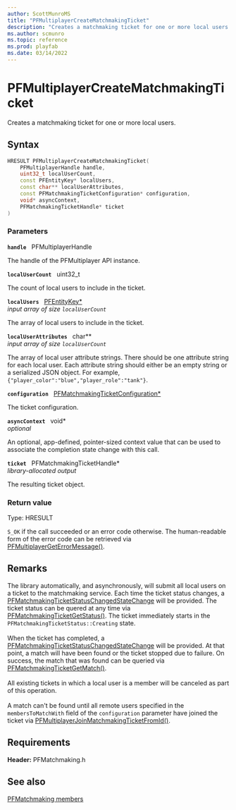 ```yaml
---
author: ScottMunroMS
title: "PFMultiplayerCreateMatchmakingTicket"
description: "Creates a matchmaking ticket for one or more local users."
ms.author: scmunro
ms.topic: reference
ms.prod: playfab
ms.date: 03/14/2022
---
```


# PFMultiplayerCreateMatchmakingTicket  

Creates a matchmaking ticket for one or more local users.  

## Syntax  
  
```cpp
HRESULT PFMultiplayerCreateMatchmakingTicket(  
    PFMultiplayerHandle handle,  
    uint32_t localUserCount,  
    const PFEntityKey* localUsers,  
    const char** localUserAttributes,  
    const PFMatchmakingTicketConfiguration* configuration,  
    void* asyncContext,  
    PFMatchmakingTicketHandle* ticket  
)  
```  
  
### Parameters  
  
**`handle`** &nbsp; PFMultiplayerHandle  
  
The handle of the PFMultiplayer API instance.  
  
**`localUserCount`** &nbsp; uint32_t  
  
The count of local users to include in the ticket.  
  
**`localUsers`** &nbsp; [PFEntityKey*](../../pfmultiplayer/pfentitykey_clientsdk.md)  
*input array of size `localUserCount`*  
  
The array of local users to include in the ticket.  
  
**`localUserAttributes`** &nbsp; char**  
*input array of size `localUserCount`*  
  
The array of local user attribute strings. There should be one attribute string for each local user. Each attribute string should either be an empty string or a serialized JSON object. For example, ```{"player_color":"blue","player_role":"tank"}```.  
  
**`configuration`** &nbsp; [PFMatchmakingTicketConfiguration*](../structs/pfmatchmakingticketconfiguration.md)  
  
The ticket configuration.  
  
**`asyncContext`** &nbsp; void*  
*optional*  
  
An optional, app-defined, pointer-sized context value that can be used to associate the completion state change with this call.  
  
**`ticket`** &nbsp; PFMatchmakingTicketHandle*  
*library-allocated output*  
  
The resulting ticket object.  
  
  
### Return value
Type: HRESULT
  
```S_OK``` if the call succeeded or an error code otherwise. The human-readable form of the error code can be retrieved via [PFMultiplayerGetErrorMessage()](../../pfmultiplayer/functions/pfmultiplayergeterrormessage.md).
  
## Remarks  
  
The library automatically, and asynchronously, will submit all local users on a ticket to the matchmaking service. Each time the ticket status changes, a [PFMatchmakingTicketStatusChangedStateChange](../structs/pfmatchmakingticketstatuschangedstatechange.md) will be provided. The ticket status can be quered at any time via [PFMatchmakingTicketGetStatus()](pfmatchmakingticketgetstatus.md). The ticket immediately starts in the ```PFMatchmakingTicketStatus::Creating``` state. <br /><br /> When the ticket has completed, a [PFMatchmakingTicketStatusChangedStateChange](../structs/pfmatchmakingticketstatuschangedstatechange.md) will be provided. At that point, a match will have been found or the ticket stopped due to failure. On success, the match that was found can be queried via [PFMatchmakingTicketGetMatch()](pfmatchmakingticketgetmatch.md).   <br /><br /> All existing tickets in which a local user is a member will be canceled as part of this operation.   <br /><br /> A match can't be found until all remote users specified in the ```membersToMatchWith``` field of the ```configuration``` parameter have joined the ticket via [PFMultiplayerJoinMatchmakingTicketFromId()](pfmultiplayerjoinmatchmakingticketfromid.md).
  
## Requirements  
  
**Header:** PFMatchmaking.h
  
## See also  
[PFMatchmaking members](../pfmatchmaking_members.md)  

  
  
